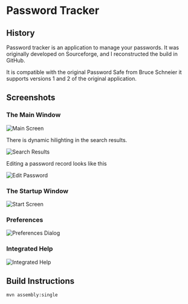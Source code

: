 # Password Tracker
## History
Password tracker is an application to manage your passwords. It was originally developed on Sourceforge, and I reconstructed the build in GitHub.

It is compatible with the original Password Safe from Bruce Schneier it supports versions 1 and 2 of the original application.

## Screenshots
### The Main Window

![Main Screen](https://dl.dropbox.com/u/48099178/Patra%20Screenshots/patra-mainscreen.jpg)

There is dynamic hilighting in the search results.

![Search Results](https://dl.dropbox.com/u/48099178/Patra%20Screenshots/patra-hilight.jpg)

Editing a password record looks like this

![Edit Password](https://dl.dropbox.com/u/48099178/Patra%20Screenshots/patra-entry.jpg)

### The Startup Window

![Start Screen](https://dl.dropbox.com/u/48099178/Patra%20Screenshots/patra-startup.jpg)

### Preferences

![Preferences Dialog](https://dl.dropbox.com/u/48099178/Patra%20Screenshots/patra-preferences.jpg)

### Integrated Help

![Integrated Help](https://dl.dropbox.com/u/48099178/Patra%20Screenshots/patra-help.jpg)

## Build Instructions

```
mvn assembly:single
```


